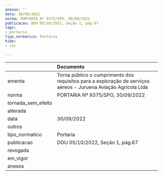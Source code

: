 ```yaml
---
anexos: ''
data: 30/09/2022
norma: PORTARIA Nº 9375/SPO, 30/09/2022
publicacao: DOU 05/10/2022, Seção 1, pág.67
tags:
- portaria
tipo_normatico: Portaria
hide: 
- toc 
 
---
```


|                    | Documento                                                                                                       |
|:-------------------|:----------------------------------------------------------------------------------------------------------------|
| ementa             | Torna público o cumprimento dos requisitos para a exploração de serviços aéreos - Juruena Aviação Agrícola Ltda |
| norma              | PORTARIA Nº 9375/SPO, 30/09/2022                                                                                |
| tornada_sem_efeito |                                                                                                                 |
| alterada           |                                                                                                                 |
| data               | 30/09/2022                                                                                                      |
| outros             |                                                                                                                 |
| tipo_normatico     | Portaria                                                                                                        |
| publicacao         | DOU 05/10/2022, Seção 1, pág.67                                                                                 |
| revogada           |                                                                                                                 |
| em_vigor           |                                                                                                                 |
| anexos             |                                                                                                                 |